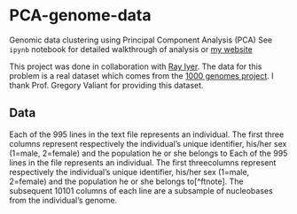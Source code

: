 # PCA-genome-data
Genomic data clustering using Principal Component Analysis (PCA)
See `ipynb` notebook for detailed walkthrough of analysis or [my website](https://web.stanford.edu/~sakshamg/portfolio/PCA_genomes/)

This project was done in collaboration with [Ray Iyer](www.linkedin.com/in/%7Eiyer). The data for this problem is a real dataset which comes from the [1000 genomes project](https://www.internationalgenome.org/). I thank Prof. Gregory Valiant for providing this dataset.

## Data 
Each of the 995 lines in the text file represents an individual.  The first three columns represent respectively the individual’s unique identifier, his/her sex (1=male, 2=female) and the population he or she belongs to Each of the 995 lines in the file represents an individual. The first threecolumns represent respectively the individual’s unique identifier,  his/her sex (1=male,  2=female) and the population he or she belongs to[^ftnote]. The subsequent 10101 columns of each line are a subsample of nucleobases from the individual’s genome.


